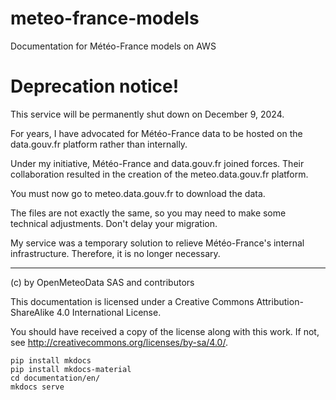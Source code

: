 # meteo-france-models
Documentation for Météo-France models on AWS





# Deprecation notice!

This service will be permanently shut down on December 9, 2024.

For years, I have advocated for Météo-France data to be hosted on the data.gouv.fr platform rather than internally.

Under my initiative, Météo-France and data.gouv.fr joined forces. Their collaboration resulted in the creation of the meteo.data.gouv.fr platform.

You must now go to meteo.data.gouv.fr to download the data.

The files are not exactly the same, so you may need to make some technical adjustments. Don't delay your migration.

My service was a temporary solution to relieve Météo-France's internal infrastructure. Therefore, it is no longer necessary.



<hr>




(c) by OpenMeteoData SAS and contributors

This documentation is licensed under a
Creative Commons Attribution-ShareAlike 4.0 International License.

You should have received a copy of the license along with this
work. If not, see <http://creativecommons.org/licenses/by-sa/4.0/>.

```
pip install mkdocs
pip install mkdocs-material
cd documentation/en/
mkdocs serve
```
